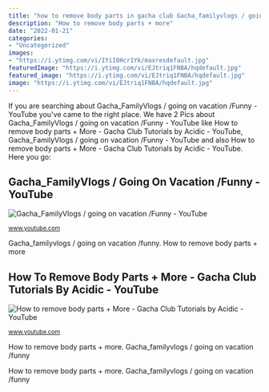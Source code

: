 ```yaml
---
title: "how to remove body parts in gacha club Gacha_familyvlogs / going on vacation /funny"
description: "How to remove body parts + more"
date: "2022-01-21"
categories:
- "Uncategorized"
images:
- "https://i.ytimg.com/vi/IYiI8Hcr1Yk/maxresdefault.jpg"
featuredImage: "https://i.ytimg.com/vi/EJtriq1FNBA/hqdefault.jpg"
featured_image: "https://i.ytimg.com/vi/EJtriq1FNBA/hqdefault.jpg"
image: "https://i.ytimg.com/vi/EJtriq1FNBA/hqdefault.jpg"
---
```


If you are searching about Gacha_FamilyVlogs / going on vacation /Funny - YouTube you've came to the right place. We have 2 Pics about Gacha_FamilyVlogs / going on vacation /Funny - YouTube like How to remove body parts + More - Gacha Club Tutorials by Acidic - YouTube, Gacha_FamilyVlogs / going on vacation /Funny - YouTube and also How to remove body parts + More - Gacha Club Tutorials by Acidic - YouTube. Here you go:

## Gacha_FamilyVlogs / Going On Vacation /Funny - YouTube

![Gacha_FamilyVlogs / going on vacation /Funny - YouTube](https://i.ytimg.com/vi/EJtriq1FNBA/hqdefault.jpg "How to remove body parts + more")

<small>www.youtube.com</small>

Gacha_familyvlogs / going on vacation /funny. How to remove body parts + more

## How To Remove Body Parts + More - Gacha Club Tutorials By Acidic - YouTube

![How to remove body parts + More - Gacha Club Tutorials by Acidic - YouTube](https://i.ytimg.com/vi/IYiI8Hcr1Yk/maxresdefault.jpg "Gacha_familyvlogs / going on vacation /funny")

<small>www.youtube.com</small>

How to remove body parts + more. Gacha_familyvlogs / going on vacation /funny

How to remove body parts + more. Gacha_familyvlogs / going on vacation /funny

